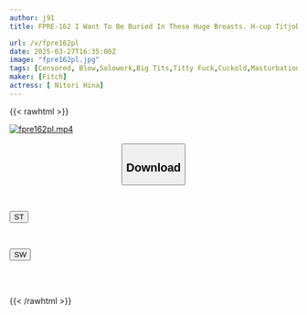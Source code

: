 ```yaml
---
author: j91
title: FPRE-162 I Want To Be Buried In These Huge Breasts. H-cup Titjob Sex That Fulfills Your Daily Fantasies. Hina Nitori

url: /v/fpre162pl
date: 2025-03-27T16:35:00Z
image: "fpre162pl.jpg"
tags: [Censored, Blow,Solowork,Big Tits,Titty Fuck,Cuckold,Masturbation Support	]
maker: [Fitch]
actress: [ Nitori Hina]
---
```



{{< rawhtml >}}

<div class="video" data-videoid="y2WqOQQMRKumjo">
    <a href="javascript:;">
        <img src="/v/fpre162pl/fpre162pl.jpg" width="WIDTH" height="HEIGHT" alt="fpre162pl.mp4" loading="lazy">
    </a>
</div>

<script type="text/javascript" src="https://j91.asia/asset/on-demand-st.js"></script>

<br>
  <link rel="stylesheet" href="https://j91.asia/asset/bs5.css">
  
  <center>
  <button class="btn btn-primary" type="button" data-bs-toggle="collapse" data-bs-target=".multi-collapse" aria-expanded="false" aria-controls="multiCollapseExample1 multiCollapseExample2"><h2>Download</h2></button></center>
</p>
<div class="row">
  <div class="col">
    <div class="collapse multi-collapse" id="multiCollapseExample1">
      <div class="card card-body">
	      	      <br>
<div class="buttons">  
<p><a href="/v/fpre162pl/st.html" target="_blank"><button class="btn-hover color-3"><i class="fa fa-download"></i> ST</button></a></p></div>
    </div>
  </div>
</div>
  <div class="col">
    <div class="collapse multi-collapse" id="multiCollapseExample2">
      <div class="card card-body">
	      <br>
<div class="buttons">
<p><a href="/v/fpre162pl/sw.html" target="_blank"><button class="btn-hover color-2"><i class="fa fa-download"></i> SW</button></a></p></div>
<br><br>
      </div>
    </div>
  </div>
</div>

{{< /rawhtml >}}